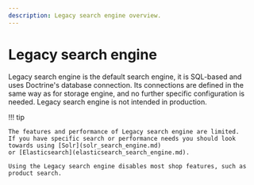 ```yaml
---
description: Legacy search engine overview.
---
```


# Legacy search engine

Legacy search engine is the default search engine, it is SQL-based and uses Doctrine's database connection.
Its connections are defined in the same way as for storage engine, and no further specific configuration is needed.
Legacy search engine is not intended in production.

!!! tip

    The features and performance of Legacy search engine are limited.
    If you have specific search or performance needs you should look towards using [Solr](solr_search_engine.md)
    or [Elasticsearch](elasticsearch_search_engine.md).
    
    Using the Legacy search engine disables most shop features, such as product search.